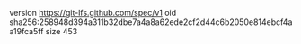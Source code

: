 version https://git-lfs.github.com/spec/v1
oid sha256:258948d394a311b32dbe7a4a8a62ede2cf2d44c6b2050e814ebcf4aa19fca5ff
size 453
